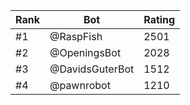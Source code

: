 Rank|Bot|Rating
---|---|---
#1|@RaspFish|2501
#2|@OpeningsBot|2028
#3|@DavidsGuterBot|1512
#4|@pawnrobot|1210
